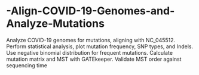# -Align-COVID-19-Genomes-and-Analyze-Mutations
Analyze COVID-19 genomes for mutations, aligning with NC_045512. Perform statistical analysis, plot mutation frequency, SNP types, and Indels. Use negative binomial distribution for frequent mutations. Calculate mutation matrix and MST with GATEkeeper. Validate MST order against sequencing time
